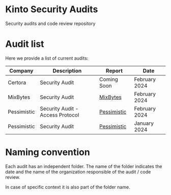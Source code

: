 # Kinto Security Audits
Security audits and code review repository

# Audit list

Here we provide a list of current audits:

| Company                | Description                                                                                                   | Report                            | Date                                          |
| ---------------------- | ------------------------------------------------------------------------------------------------------------ | --------------------------------- | ----------------------------------------------- |
| Certora               | Security Audit                         | Coming Soon   |                 February 2024                   |
| MixBytes               | Security Audit                         | [MixBytes](https://github.com)       |                 February 2024                      |
| Pessimistic               | Security Audit - Access Protocol                        | [Pessimistic](https://github.com)       |                 February 2024                      |
| Pessimistic               | Security Audit                         | [Pessimistic](https://github.com)       |                 January 2024                      |


# Naming convention
Each audit has an independent folder. The name of the folder indicates the date and the name of the organization responsible of the audit / code review.

In case of specific context it is also part of the folder name.
